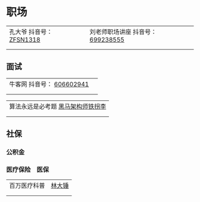 # 职场

|                                                                                                                                |                                                                                                               |
| ------------------------------------------------------------------------------------------------------------------------------ | ------------------------------------------------------------------------------------------------------------- |
| 孔大爷 抖音号： [ZFSN1318](https://www.douyin.com/user/MS4wLjABAAAASC82E9e\_7YmKUF7ANqGjmS-7n4IyzQXtUkcQN31SmcFwTaWyzoeIXsi7HOu4AiN0) | 刘老师职场讲座 抖音号： [699238555](https://www.douyin.com/user/MS4wLjABAAAAb5uuyQv5IlGoxAox1Or1tbV0BJMIifmnT6nQzUTKGG4) |
|                                                                                                                                |                                                                                                               |
|                                                                                                                                |                                                                                                               |

## 面试

|                                                                                                           |   |
| --------------------------------------------------------------------------------------------------------- | - |
| 牛客网 抖音号： [606602941](https://www.douyin.com/user/MS4wLjABAAAAQkElu1uG4mU6kGNgxseQJ4Bdst-KnGpiCfXwGObwZRc) |   |
|                                                                                                           |   |
|                                                                                                           |   |

|                                                                       |
| --------------------------------------------------------------------- |
| 算法永远是必考题 [黑马架构师铁拐李](https://www.douyin.com/video/7018867238329421086) |
|                                                                       |
|                                                                       |

## 社保

### 公积金

### 医疗保险　医保

|                                                                |
| -------------------------------------------------------------- |
| 百万医疗科普　[林大锤](https://www.douyin.com/video/7027431355269139724) |
|                                                                |
|                                                                |

